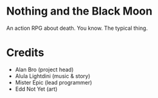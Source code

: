 # Nothing and the Black Moon
An action RPG about death. You know. The typical thing.

# Credits
- Alan Bro (project head)
- Alula Lightdini (music & story)
- Mister Epic (lead programmer)
- Edd Not Yet (art)
